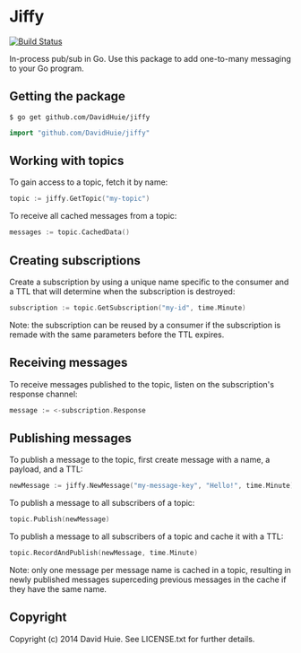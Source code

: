 # Jiffy

[![Build Status](https://travis-ci.org/DavidHuie/jiffy.svg?branch=master)](https://travis-ci.org/DavidHuie/jiffy)

In-process pub/sub in Go. Use this package to add one-to-many messaging
to your Go program.

## Getting the package

```shell
$ go get github.com/DavidHuie/jiffy
```

```go
import "github.com/DavidHuie/jiffy"
```

## Working with topics

To gain access to a topic, fetch it by name:

```go
topic := jiffy.GetTopic("my-topic")
```

To receive all cached messages from a topic:

```go
messages := topic.CachedData()
```

## Creating subscriptions

Create a subscription by using a unique name specific to the consumer and
a TTL that will determine when the subscription is destroyed:

```go
subscription := topic.GetSubscription("my-id", time.Minute)
```

Note: the subscription can be reused by a consumer if the subscription
is remade with the same parameters before the TTL expires.

## Receiving messages

To receive messages published to the topic, listen on the subscription's
response channel:

```go
message := <-subscription.Response
```

## Publishing messages

To publish a message to the topic, first create message with a name, a
payload, and a TTL:

```go
newMessage := jiffy.NewMessage("my-message-key", "Hello!", time.Minute)
```

To publish a message to all subscribers of a topic:

```go
topic.Publish(newMessage)
```

To publish a message to all subscribers of a topic and cache it with a TTL:

```go
topic.RecordAndPublish(newMessage, time.Minute)
```

Note: only one message per message name is cached in a topic, resulting in
newly published messages superceding previous messages in the cache if they have
the same name.

## Copyright

Copyright (c) 2014 David Huie. See LICENSE.txt for further details.